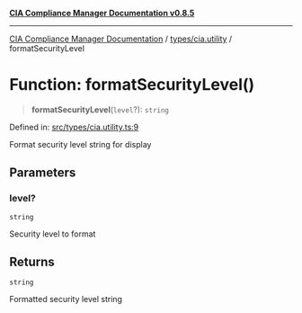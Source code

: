 [**CIA Compliance Manager Documentation v0.8.5**](../../../README.md)

***

[CIA Compliance Manager Documentation](../../../modules.md) / [types/cia.utility](../README.md) / formatSecurityLevel

# Function: formatSecurityLevel()

> **formatSecurityLevel**(`level`?): `string`

Defined in: [src/types/cia.utility.ts:9](https://github.com/Hack23/cia-compliance-manager/blob/3ae0301247f765ba03c8c0fe645db4718bb8af76/src/types/cia.utility.ts#L9)

Format security level string for display

## Parameters

### level?

`string`

Security level to format

## Returns

`string`

Formatted security level string
